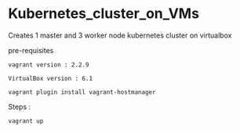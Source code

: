 # Kubernetes_cluster_on_VMs
Creates 1 master and 3 worker node kubernetes cluster on virtualbox

pre-requisites 

`vagrant version : 2.2.9`

`VirtualBox version : 6.1`

`vagrant plugin install vagrant-hostmanager`

Steps :

`vagrant up`

